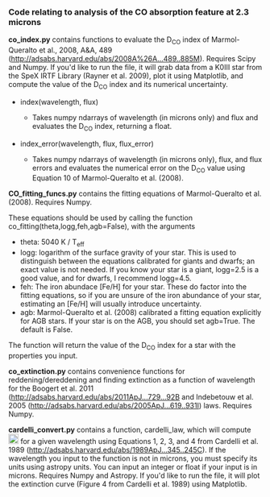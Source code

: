 
[comment]: # (co_work)
### Code relating to analysis of the CO absorption feature at 2.3 microns

**co_index.py** contains functions to evaluate the D<sub>CO</sub> index of Marmol-Queralto et al., 2008, A&A, 489 (<http://adsabs.harvard.edu/abs/2008A%26A...489..885M>). Requires Scipy and Numpy. If you'd like to run the file, it will grab data from a K0III star from the SpeX IRTF Library (Rayner et al. 2009), plot it using Matplotlib, and compute the value of the D<sub>CO</sub> index and its numerical uncertainty.

  * index(wavelength, flux)
    * Takes numpy ndarrays of wavelength (in microns only) and flux and evaluates the D<sub>CO</sub> index, returning a float.
  
  * index_error(wavelength, flux, flux_error)
    * Takes numpy ndarrays of wavelength (in microns only), flux, and flux errors and evaluates the numerical error on the D<sub>CO</sub> value using Equation 10 of Marmol-Queralto et al. (2008).

**CO_fitting_funcs.py** contains the fitting equations of Marmol-Queralto et al. (2008). Requires Numpy.

These equations should be used by calling the function co_fitting(theta,logg,feh,agb=False), with the arguments
  * theta: 5040 K / T<sub>eff</sub>
  * logg: logarithm of the surface gravity of your star. This is used to distinguish between the equations calibrated for giants and dwarfs; an exact value is not needed. If you know your star is a giant, logg=2.5 is a good value, and for dwarfs, I recommend logg=4.5.
  * feh: The iron abundace [Fe/H] for your star. These do factor into the fitting equations, so if you are unsure of the iron abundance of your star, estimating an [Fe/H] will usually introduce uncertainty. 
  * agb: Marmol-Queralto et al. (2008) calibrated a fitting equation explicitly for AGB stars. If your star is on the AGB, you should set agb=True. The default is False.

The function will return the value of the D<sub>CO</sub> index for a star with the properties you input.

**co_extinction.py** contains convenience functions for reddening/dereddening and finding extinction as a function of wavelength for the Boogert et al. 2011 (<http://adsabs.harvard.edu/abs/2011ApJ...729...92B> and Indebetouw et al. 2005 (<http://adsabs.harvard.edu/abs/2005ApJ...619..931I>) laws. Requires Numpy.

**cardelli_convert.py** contains a function, cardelli_law, which will compute <img src="http://i.imgur.com/uvw4SdL.png" height="20"> for a given wavelength using Equations 1, 2, 3, and 4 from Cardelli et al. 1989 (<http://adsabs.harvard.edu/abs/1989ApJ...345..245C>). If the wavelength you input to the function is not in microns, you must specify its units using astropy units. You can input an integer or float if your input is in microns. Requires Numpy and Astropy. If you'd like to run the file, it will plot the extinction curve (Figure 4 from Cardelli et al. 1989) using Matplotlib.


